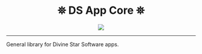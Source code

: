 <h1 align="center">
 ⛯ DS App Core ⛯
</h1>

<p align="center">
<img src="https://divine-star-software.github.io/DigitalAssets/images/logo-small.png">
</p>

---

General library for Divine Star Software apps.


